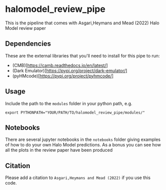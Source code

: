 # halomodel_review_pipe
This is the pipeline that comes with Asgari,Heymans and Mead (2022) Halo Model review paper

## Dependencies
These are the external libraries that you'll need to install for this pipe to run: 
* (CMB)[https://camb.readthedocs.io/en/latest/] 
* (Dark Emulator)[https://pypi.org/project/dark-emulator/]
* (pyHMcode)[https://pypi.org/project/pyhmcode/]

## Usage
Include the path to the `modules` folder in your python path, e.g.

`export PYTHONPATH="YOUR/PATH/TO/halomodel_review_pipe/modules/"`

## Notebooks
There are several jupyter notebooks in the `notebooks` folder giving examples of how to do your own Halo Model predictions. As a bonus you can see how all the plots in the review paper have been produced

## Citation
Please add a citation to `Asgari,Heymans and Mead (2022)` if you use this code.

